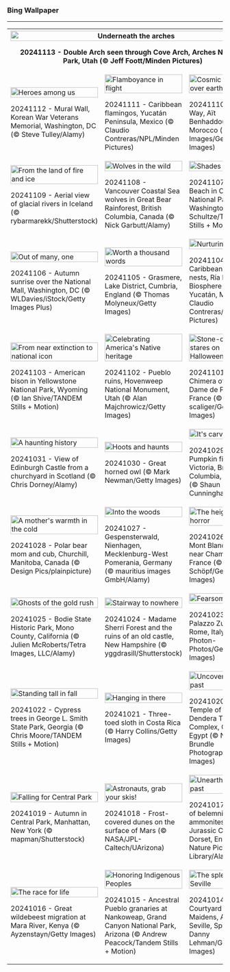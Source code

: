 <h3>
 Bing Wallpaper
</h3>
<hr/>
<table>
<tr>
<th colspan="3">
<img alt="Underneath the arches" src="https://www.bing.com/th?id=OHR.CoveArch_EN-US4653050772_UHD.jpg&amp;rf=LaDigue_UHD.jpg&amp;pid=hp&amp;w=3840&amp;h=2160&amp;rs=1&amp;c=4" width="100%"/><p>20241113 - Double Arch seen through Cove Arch, Arches National Park, Utah (© Jeff Foott/Minden Pictures)</p></th>
</tr>
<tr>
<td><img alt="Heroes among us" src="https://www.bing.com/th?id=OHR.VeteranReflections_EN-US4567357121_UHD.jpg&amp;rf=LaDigue_UHD.jpg&amp;pid=hp&amp;w=3840&amp;h=2160&amp;rs=1&amp;c=4" width="100%"/><p>20241112 - Mural Wall, Korean War Veterans Memorial, Washington, DC (© Steve Tulley/Alamy)</p></td>
<td><img alt="Flamboyance in flight" src="https://www.bing.com/th?id=OHR.YucatanFlamingos_EN-US4470232432_UHD.jpg&amp;rf=LaDigue_UHD.jpg&amp;pid=hp&amp;w=3840&amp;h=2160&amp;rs=1&amp;c=4" width="100%"/><p>20241111 - Caribbean flamingos, Yucatán Peninsula, Mexico (© Claudio Contreras/NPL/Minden Pictures)</p></td>
<td><img alt="Cosmic views over earthly hues" src="https://www.bing.com/th?id=OHR.MoroccoMilkyWay_EN-US4411505209_UHD.jpg&amp;rf=LaDigue_UHD.jpg&amp;pid=hp&amp;w=3840&amp;h=2160&amp;rs=1&amp;c=4" width="100%"/><p>20241110 - Milky Way, Aït Benhaddou, Morocco (© Cavan Images/Getty Images)</p></td>
</tr>
<tr>
<td><img alt="From the land of fire and ice" src="https://www.bing.com/th?id=OHR.GlacialRivers_EN-US4356459123_UHD.jpg&amp;rf=LaDigue_UHD.jpg&amp;pid=hp&amp;w=3840&amp;h=2160&amp;rs=1&amp;c=4" width="100%"/><p>20241109 - Aerial view of glacial rivers in Iceland (© rybarmarekk/Shutterstock)</p></td>
<td><img alt="Wolves in the wild" src="https://www.bing.com/th?id=OHR.CanadaWolves_EN-US4285635290_UHD.jpg&amp;rf=LaDigue_UHD.jpg&amp;pid=hp&amp;w=3840&amp;h=2160&amp;rs=1&amp;c=4" width="100%"/><p>20241108 - Vancouver Coastal Sea wolves in Great Bear Rainforest, British Columbia, Canada (© Nick Garbutt/Alamy)</p></td>
<td><img alt="Shades of sunset" src="https://www.bing.com/th?id=OHR.ShiShiBeach_EN-US4231457607_UHD.jpg&amp;rf=LaDigue_UHD.jpg&amp;pid=hp&amp;w=3840&amp;h=2160&amp;rs=1&amp;c=4" width="100%"/><p>20241107 - Shi Shi Beach in Olympic National Park, Washington (© T.M. Schultze/TANDEM Stills + Motion)</p></td>
</tr>
<tr>
<td><img alt="Out of many, one" src="https://www.bing.com/th?id=OHR.DCSunrise_EN-US2459275186_UHD.jpg&amp;rf=LaDigue_UHD.jpg&amp;pid=hp&amp;w=3840&amp;h=2160&amp;rs=1&amp;c=4" width="100%"/><p>20241106 - Autumn sunrise over the National Mall, Washington, DC (© WLDavies/iStock/Getty Images Plus)</p></td>
<td><img alt="Worth a thousand words" src="https://www.bing.com/th?id=OHR.CumbriaAutumn_EN-US4102686749_UHD.jpg&amp;rf=LaDigue_UHD.jpg&amp;pid=hp&amp;w=3840&amp;h=2160&amp;rs=1&amp;c=4" width="100%"/><p>20241105 - Grasmere, Lake District, Cumbria, England (© Thomas Molyneux/Getty Images)</p></td>
<td><img alt="Nurturing nature" src="https://www.bing.com/th?id=OHR.YucatanBiosphere_EN-US4019968428_UHD.jpg&amp;rf=LaDigue_UHD.jpg&amp;pid=hp&amp;w=3840&amp;h=2160&amp;rs=1&amp;c=4" width="100%"/><p>20241104 - Caribbean flamingo nests, Ría Lagartos Biosphere Reserve, Yucatán, Mexico (© Claudio Contreras/Minden Pictures)</p></td>
</tr>
<tr>
<td><img alt="From near extinction to national icon" src="https://www.bing.com/th?id=OHR.BisonYellowstone_EN-US4259322652_UHD.jpg&amp;rf=LaDigue_UHD.jpg&amp;pid=hp&amp;w=3840&amp;h=2160&amp;rs=1&amp;c=4" width="100%"/><p>20241103 - American bison in Yellowstone National Park, Wyoming (© Ian Shive/TANDEM Stills + Motion)</p></td>
<td><img alt="Celebrating America's Native heritage" src="https://www.bing.com/th?id=OHR.HovenweepRuins_EN-US3883549583_UHD.jpg&amp;rf=LaDigue_UHD.jpg&amp;pid=hp&amp;w=3840&amp;h=2160&amp;rs=1&amp;c=4" width="100%"/><p>20241102 - Pueblo ruins, Hovenweep National Monument, Utah (© Alan Majchrowicz/Getty Images)</p></td>
<td><img alt="Stone-cold stares on Halloween" src="https://www.bing.com/th?id=OHR.GargoyleParis_EN-US4049828558_UHD.jpg&amp;rf=LaDigue_UHD.jpg&amp;pid=hp&amp;w=3840&amp;h=2160&amp;rs=1&amp;c=4" width="100%"/><p>20241101 - Chimera of Notre-Dame de Paris, France (© scaliger/Getty Images)</p></td>
</tr>
<tr><td><img alt="A haunting history" src="https://www.bing.com/th?id=OHR.HauntedEdinburgh_EN-US3906244993_UHD.jpg&amp;rf=LaDigue_UHD.jpg&amp;pid=hp&amp;w=3840&amp;h=2160&amp;rs=1&amp;c=4" width="100%"/><p>20241031 - View of Edinburgh Castle from a churchyard in Scotland (© Chris Dorney/Alamy)</p></td><td><img alt="Hoots and haunts" src="https://www.bing.com/th?id=OHR.GreatOwl_EN-US3778222109_UHD.jpg&amp;rf=LaDigue_UHD.jpg&amp;pid=hp&amp;w=3840&amp;h=2160&amp;rs=1&amp;c=4" width="100%"/><p>20241030 - Great horned owl (© Mark Newman/Getty Images)</p></td><td><img alt="It's carving time" src="https://www.bing.com/th?id=OHR.PumpkinMist_EN-US3686565863_UHD.jpg&amp;rf=LaDigue_UHD.jpg&amp;pid=hp&amp;w=3840&amp;h=2160&amp;rs=1&amp;c=4" width="100%"/><p>20241029 - Pumpkin field, Victoria, British Columbia, Canada (© Shaun Cunningham/Alamy)</p></td></tr><tr><td><img alt="A mother's warmth in the cold" src="https://www.bing.com/th?id=OHR.PolarBearHug_EN-US3461212514_UHD.jpg&amp;rf=LaDigue_UHD.jpg&amp;pid=hp&amp;w=3840&amp;h=2160&amp;rs=1&amp;c=4" width="100%"/><p>20241028 - Polar bear mom and cub, Churchill, Manitoba, Canada (© Design Pics/plainpicture)</p></td><td><img alt="Into the woods" src="https://www.bing.com/th?id=OHR.GhostForest_EN-US3389955484_UHD.jpg&amp;rf=LaDigue_UHD.jpg&amp;pid=hp&amp;w=3840&amp;h=2160&amp;rs=1&amp;c=4" width="100%"/><p>20241027 - Gespensterwald, Nienhagen, Mecklenburg-West Pomerania, Germany (© mauritius images GmbH/Alamy)</p></td><td><img alt="The heights of horror" src="https://www.bing.com/th?id=OHR.MontBlancMassif_EN-US3284638409_UHD.jpg&amp;rf=LaDigue_UHD.jpg&amp;pid=hp&amp;w=3840&amp;h=2160&amp;rs=1&amp;c=4" width="100%"/><p>20241026 - The Mont Blanc massif, near Chamonix, France (© Simon Schöpf/Getty Images)</p></td></tr><tr><td><img alt="Ghosts of the gold rush" src="https://www.bing.com/th?id=OHR.BodieCalifornia_EN-US3185568116_UHD.jpg&amp;rf=LaDigue_UHD.jpg&amp;pid=hp&amp;w=3840&amp;h=2160&amp;rs=1&amp;c=4" width="100%"/><p>20241025 - Bodie State Historic Park, Mono County, California (© Julien McRoberts/Tetra Images, LLC/Alamy)</p></td><td><img alt="Stairway to nowhere" src="https://www.bing.com/th?id=OHR.MadameSherriCastle_EN-US3066456106_UHD.jpg&amp;rf=LaDigue_UHD.jpg&amp;pid=hp&amp;w=3840&amp;h=2160&amp;rs=1&amp;c=4" width="100%"/><p>20241024 - Madame Sherri Forest and the ruins of an old castle, New Hampshire (© yggdrasill/Shutterstock)</p></td><td><img alt="Fearsome façade" src="https://www.bing.com/th?id=OHR.MonsterDoor_EN-US2973387472_UHD.jpg&amp;rf=LaDigue_UHD.jpg&amp;pid=hp&amp;w=3840&amp;h=2160&amp;rs=1&amp;c=4" width="100%"/><p>20241023 - Palazzo Zuccari, Rome, Italy (© Photon-Photos/Getty Images)</p></td></tr><tr><td><img alt="Standing tall in fall" src="https://www.bing.com/th?id=OHR.AutumnCypress_EN-US2771131028_UHD.jpg&amp;rf=LaDigue_UHD.jpg&amp;pid=hp&amp;w=3840&amp;h=2160&amp;rs=1&amp;c=4" width="100%"/><p>20241022 - Cypress trees in George L. Smith State Park, Georgia (© Chris Moore/TANDEM Stills + Motion)</p></td><td><img alt="Hanging in there" src="https://www.bing.com/th?id=OHR.SmilingSloth_EN-US2707836219_UHD.jpg&amp;rf=LaDigue_UHD.jpg&amp;pid=hp&amp;w=3840&amp;h=2160&amp;rs=1&amp;c=4" width="100%"/><p>20241021 - Three-toed sloth in Costa Rica (© Harry Collins/Getty Images)</p></td><td><img alt="Uncovering the past" src="https://www.bing.com/th?id=OHR.DenderaTemple_EN-US2605709637_UHD.jpg&amp;rf=LaDigue_UHD.jpg&amp;pid=hp&amp;w=3840&amp;h=2160&amp;rs=1&amp;c=4" width="100%"/><p>20241020 - Temple of Hathor, Dendera Temple Complex, Qena, Egypt (© Nick Brundle Photography/Getty Images)</p></td></tr><tr><td><img alt="Falling for Central Park" src="https://www.bing.com/th?id=OHR.CentralParkAutumn_EN-US2354288950_UHD.jpg&amp;rf=LaDigue_UHD.jpg&amp;pid=hp&amp;w=3840&amp;h=2160&amp;rs=1&amp;c=4" width="100%"/><p>20241019 - Autumn in Central Park, Manhattan, New York (© mapman/Shutterstock)</p></td><td><img alt="Astronauts, grab your skis!" src="https://www.bing.com/th?id=OHR.MarsDunes_EN-US3465209450_UHD.jpg&amp;rf=LaDigue_UHD.jpg&amp;pid=hp&amp;w=3840&amp;h=2160&amp;rs=1&amp;c=4" width="100%"/><p>20241018 - Frost-covered dunes on the surface of Mars (© NASA/JPL-Caltech/UArizona)</p></td><td><img alt="Unearthing the past" src="https://www.bing.com/th?id=OHR.FossilsDorset_EN-US9782204825_UHD.jpg&amp;rf=LaDigue_UHD.jpg&amp;pid=hp&amp;w=3840&amp;h=2160&amp;rs=1&amp;c=4" width="100%"/><p>20241017 - Fossils of belemnites and ammonites, Jurassic Coast, Dorset, England (© Nature Picture Library/Alamy)</p></td></tr><tr><td><img alt="The race for life" src="https://www.bing.com/th?id=OHR.MaraMigration_EN-US9704012409_UHD.jpg&amp;rf=LaDigue_UHD.jpg&amp;pid=hp&amp;w=3840&amp;h=2160&amp;rs=1&amp;c=4" width="100%"/><p>20241016 - Great wildebeest migration at Mara River, Kenya (© Ayzenstayn/Getty Images)</p></td><td><img alt="Honoring Indigenous Peoples" src="https://www.bing.com/th?id=OHR.PuebloNankoweap_EN-US9631367700_UHD.jpg&amp;rf=LaDigue_UHD.jpg&amp;pid=hp&amp;w=3840&amp;h=2160&amp;rs=1&amp;c=4" width="100%"/><p>20241015 - Ancestral Pueblo granaries at Nankoweap, Grand Canyon National Park, Arizona (© Andrew Peacock/Tandem Stills + Motion)</p></td><td><img alt="The splendor of Seville" src="https://www.bing.com/th?id=OHR.AlcazarSeville_EN-US9523655289_UHD.jpg&amp;rf=LaDigue_UHD.jpg&amp;pid=hp&amp;w=3840&amp;h=2160&amp;rs=1&amp;c=4" width="100%"/><p>20241014 - Courtyard of the Maidens, Alcázar of Seville, Spain (© Danny Lehman/Getty Images)</p></td></tr></table>
